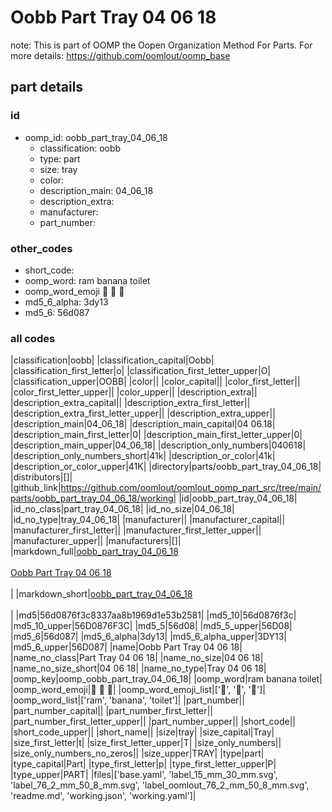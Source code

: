 # Oobb Part Tray 04 06 18  

note: This is part of OOMP the Oopen Organization Method For Parts. For more details: https://github.com/oomlout/oomp_base

##  part details





### id
* oomp_id: oobb_part_tray_04_06_18
  * classification: oobb
  * type: part
  * size: tray
  * color: 
  * description_main: 04_06_18
  * description_extra: 
  * manufacturer: 
  * part_number: 

### other_codes
* short_code: 
* oomp_word: ram banana toilet
* oomp_word_emoji :ram: :banana: :toilet:
* md5_6_alpha: 3dy13
* md5_6: 56d087

### all codes 
|classification|oobb|
|classification_capital|Oobb|
|classification_first_letter|o|
|classification_first_letter_upper|O|
|classification_upper|OOBB|
|color||
|color_capital||
|color_first_letter||
|color_first_letter_upper||
|color_upper||
|description_extra||
|description_extra_capital||
|description_extra_first_letter||
|description_extra_first_letter_upper||
|description_extra_upper||
|description_main|04_06_18|
|description_main_capital|04 06.18|
|description_main_first_letter|0|
|description_main_first_letter_upper|0|
|description_main_upper|04_06_18|
|description_only_numbers|040618|
|description_only_numbers_short|41k|
|description_or_color|41k|
|description_or_color_upper|41K|
|directory|parts/oobb_part_tray_04_06_18|
|distributors|[]|
|github_link|https://github.com/oomlout/oomlout_oomp_part_src/tree/main/parts/oobb_part_tray_04_06_18/working|
|id|oobb_part_tray_04_06_18|
|id_no_class|part_tray_04_06_18|
|id_no_size|04_06_18|
|id_no_type|tray_04_06_18|
|manufacturer||
|manufacturer_capital||
|manufacturer_first_letter||
|manufacturer_first_letter_upper||
|manufacturer_upper||
|manufacturers|[]|
|markdown_full|[oobb_part_tray_04_06_18](https://github.com/oomlout/oomlout_oomp_part_src/tree/main/parts/oobb_part_tray_04_06_18/working)<br>[](https://github.com/oomlout/oomlout_oomp_part_src/tree/main/parts/oobb_part_tray_04_06_18/working)<br>[Oobb Part Tray 04 06 18](https://github.com/oomlout/oomlout_oomp_part_src/tree/main/parts/oobb_part_tray_04_06_18/working)<br><br>|
|markdown_short|[oobb_part_tray_04_06_18](https://github.com/oomlout/oomlout_oomp_part_src/tree/main/parts/oobb_part_tray_04_06_18/working)<br><br>|
|md5|56d0876f3c8337aa8b1969d1e53b2581|
|md5_10|56d0876f3c|
|md5_10_upper|56D0876F3C|
|md5_5|56d08|
|md5_5_upper|56D08|
|md5_6|56d087|
|md5_6_alpha|3dy13|
|md5_6_alpha_upper|3DY13|
|md5_6_upper|56D087|
|name|Oobb Part Tray 04 06 18|
|name_no_class|Part Tray 04 06 18|
|name_no_size|04 06 18|
|name_no_size_short|04 06 18|
|name_no_type|Tray 04 06 18|
|oomp_key|oomp_oobb_part_tray_04_06_18|
|oomp_word|ram banana toilet|
|oomp_word_emoji|:ram: :banana: :toilet:|
|oomp_word_emoji_list|[':ram:', ':banana:', ':toilet:']|
|oomp_word_list|['ram', 'banana', 'toilet']|
|part_number||
|part_number_capital||
|part_number_first_letter||
|part_number_first_letter_upper||
|part_number_upper||
|short_code||
|short_code_upper||
|short_name||
|size|tray|
|size_capital|Tray|
|size_first_letter|t|
|size_first_letter_upper|T|
|size_only_numbers||
|size_only_numbers_no_zeros||
|size_upper|TRAY|
|type|part|
|type_capital|Part|
|type_first_letter|p|
|type_first_letter_upper|P|
|type_upper|PART|
|files|['base.yaml', 'label_15_mm_30_mm.svg', 'label_76_2_mm_50_8_mm.svg', 'label_oomlout_76_2_mm_50_8_mm.svg', 'readme.md', 'working.json', 'working.yaml']|
